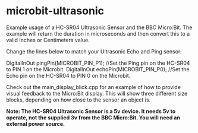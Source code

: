 # microbit-ultrasonic
Example usage of a HC-SR04 Ultrasonic Sensor and the BBC Micro:Bit. The example will return the duration in microseconds and then convert this to a valid Inches or Centimeters value.

Change the lines below to match your Ultrasonic Echo and Ping sensor:

DigitalInOut pingPin(MICROBIT_PIN_P1); //Set the Ping pin on the HC-SR04 to PIN 1 on the Microbit.
DigitalInOut echoPin(MICROBIT_PIN_P0); //Set the Echo pin on the HC-SR04 to PIN 0 on the Microbit.

Check out the main_display_blick.cpp for an example of how to provide visual feedback to the Micro:Bit display. This will show three different size blocks, depending on how close to the sensor an object is.

**Note: The HC-SR04 Ultrasonic Sensor is a 5v device. It needs 5v to operate, not the supplied 3v from the BBC Micro:Bit. You will need an external power source.**
